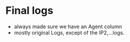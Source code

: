 # Final logs 

- always made sure we have an Agent column
- mostly original Logs, except of the IP2,...logs.